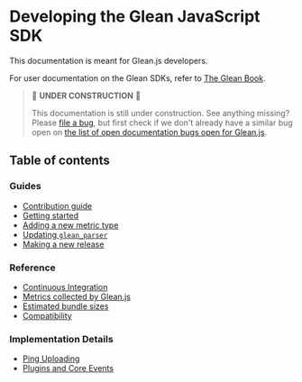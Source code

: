 # Developing the Glean JavaScript SDK

This documentation is meant for Glean.js developers.

For user documentation on the Glean SDKs, refer to [The Glean Book](https://mozilla.github.io/glean/).

> 🚧 **UNDER CONSTRUCTION** 🚧
>
> This documentation is still under construction. See anything missing?
> Please [file a bug](https://bugzilla.mozilla.org/enter_bug.cgi?product=Data+Platform+and+Tools&component=Glean.js&priority=P4&status_whiteboard=%5Btelemetry%3Aglean-js%3Am%3F%5D),
> but first check if we don't already have a similar bug open on
> [the list of open documentation bugs open for Glean.js](https://bugzilla.mozilla.org/buglist.cgi?query_format=advanced&f2=component&o1=substring&o2=equals&f1=status_whiteboard&v1=%5Bdocdays%5D&classification=Client%20Software&classification=Developer%20Infrastructure&classification=Components&classification=Server%20Software&classification=Other&resolution=---&v2=Glean.js&list_id=15784951).

## Table of contents

### Guides

- [Contribution guide](../CONTRIBUTING.md)
- [Getting started](./guides/getting_started.md)
- [Adding a new metric type](./guides/adding_a_new_metric_type.md)
- [Updating `glean_parser`](./guides/update_glean_parser.md)
- [Making a new release](./guides/release.md)

### Reference

- [Continuous Integration](./reference/ci.md)
- [Metrics collected by Glean.js](./reference/metrics.md)
- [Estimated bundle sizes](./reference/sizes.md)
- [Compatibility](./reference/compat.md)

### Implementation Details

- [Ping Uploading](./implementation/upload.md)
- [Plugins and Core Events](./implementation/plugins-events.md)
